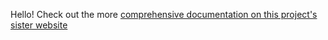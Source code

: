 Hello! Check out the more [comprehensive documentation on this project's sister website](https://jschaefer619.github.io/PHIL191VennDocumentation/)

